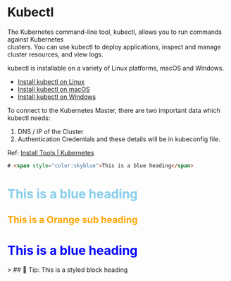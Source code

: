 # Kubectl
The Kubernetes command-line tool, kubectl, allows you to run commands against Kubernetes   
clusters. You can use kubectl to deploy applications, inspect and manage cluster resources, and view logs.

kubectl is installable on a variety of Linux platforms, macOS and Windows.
- [ Install kubectl on Linux](https://kubernetes.io/docs/tasks/tools/install-kubectl-linux/)
- [Install kubectl on macOS](https://kubernetes.io/docs/tasks/tools/install-kubectl-macos/)
- [Install kubectl on Windows](https://kubernetes.io/docs/tasks/tools/install-kubectl-windows/)

To connect to the Kubernetes Master, there are two important data which kubectl needs:
1. DNS / IP of the Cluster
2. Authentication Credentials
and these details will be in kubeconfig file.

Ref: [Install Tools | Kubernetes](https://kubernetes.io/docs/tasks/tools/)

```html
# <span style="color:skyblue">This is a blue heading</span>
```
# <span style="color:skyblue">This is a blue heading</span>

## <span style="color:orange">This is a Orange sub heading</span>

<h1 style="color:blue;">This is a blue heading</h1>
> ## 🚀 Tip: This is a styled block heading
